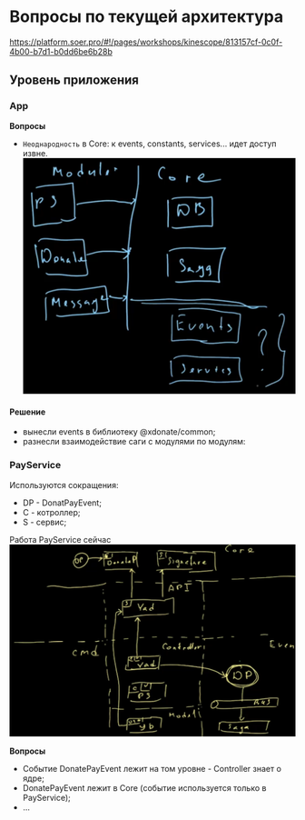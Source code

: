 # Вопросы по текущей архитектура

https://platform.soer.pro/#!/pages/workshops/kinescope/813157cf-0c0f-4b00-b7d1-b0dd6be6b28b

## Уровень приложения

### App

**Вопросы**
- `Неоднародность` в Core: к events, constants, services... идет доступ извне.
![img.png](img.png)

#### Решение
- вынесли events в библиотеку @xdonate/common;
- разнесли взаимодействие саги с модулями по модулям:

### PayService
Используются сокращения:
- DP - DonatPayEvent;
- C - котроллер;
- S - сервис;

Работа PayService сейчас
![img_1.png](img_1.png)

**Вопросы**
- Событие DonatePayEvent лежит на том уровне - Controller знает о ядре;
- DonatePayEvent лежит в Core (событие используется только в PayService);
- ...